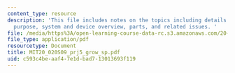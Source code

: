 ```yaml
---
content_type: resource
description: 'This file includes notes on the topics including details like impact,
  purpose, system and device overview, parts, and related issues. '
file: /media/https%3A/open-learning-course-data-rc.s3.amazonaws.com/20-020-introduction-to-biological-engineering-design-spring-2009/c593c4beaaf47e1dbad713013693f119_MIT20_020S09_prj5_grow_sp.pdf
file_type: application/pdf
resourcetype: Document
title: MIT20_020S09_prj5_grow_sp.pdf
uid: c593c4be-aaf4-7e1d-bad7-13013693f119
---
```

